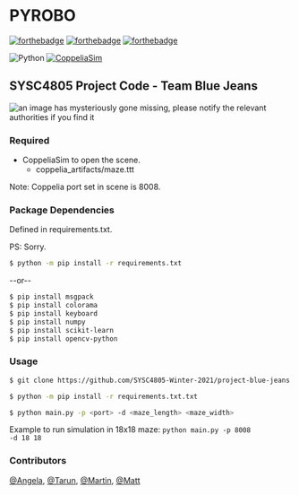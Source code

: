 # PYROBO
[![forthebadge](https://forthebadge.com/images/badges/made-with-python.svg)](https://forthebadge.com)
[![forthebadge](https://forthebadge.com/images/badges/built-with-science.svg)](https://forthebadge.com)
[![forthebadge](https://forthebadge.com/images/badges/not-a-bug-a-feature.svg)](https://forthebadge.com)

![Python](https://img.shields.io/badge/python-v3.7+-blue.svg)
[![CoppeliaSim](https://img.shields.io/badge/CoppeliaSim-v4.1-red.svg)](https://www.coppeliarobotics.com/helpFiles/en/versionInfo.htm#coppeliaSim4.1.0)
## SYSC4805 Project Code - Team Blue Jeans

![an image has mysteriously gone missing, please notify the relevant authorities if you find it](https://github.com/SYSC4805-Winter-2021/project-blue-jeans/blob/master/misc/concept.png)

### Required

 - CoppeliaSim to open the scene.
    - coppelia_artifacts/maze.ttt

Note: Coppelia port set in scene is 8008.

### Package Dependencies
Defined in requirements.txt.

PS: Sorry.

```bash
$ python -m pip install -r requirements.txt
```

--or--

```bash
$ pip install msgpack
$ pip install colorama
$ pip install keyboard
$ pip install numpy
$ pip install scikit-learn
$ pip install opencv-python
```

### Usage
```bash
$ git clone https://github.com/SYSC4805-Winter-2021/project-blue-jeans
```
```bash
$ python -m pip install -r requirements.txt.txt
```
```bash
$ python main.py -p <port> -d <maze_length> <maze_width>
```

Example to run simulation in 18x18 maze: <code>python main.py -p 8008 -d 18 18</code>

### Contributors

[@Angela](https://github.com/angiebyun),
[@Tarun](https://github.com/TarunAK),
[@Martin](https://github.com/martinklamrowski),
[@Matt](https://github.com/mwesleyjames)
